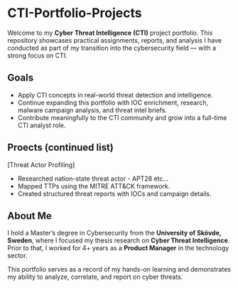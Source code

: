 # CTI-Portfolio-Projects
Welcome to my **Cyber Threat Intelligence (CTI)** project portfolio. This repository showcases practical assignments, reports, and analysis I have conducted as part of my transition into the cybersecurity field — with a strong focus on CTI.

## Goals
- Apply CTI concepts in real-world threat detection and intelligence.
- Continue expanding this portfolio with IOC enrichment, research, malware campaign analysis, and threat intel briefs.
- Contribute meaningfully to the CTI community and grow into a full-time CTI analyst role.

## Proects (continued list)
[Threat Actor Profiling]
- Researched nation-state threat actor - APT28 etc...
- Mapped TTPs using the MITRE ATT&CK framework.
- Created structured threat reports with IOCs and campaign details.


## About Me
I hold a Master’s degree in Cybersecurity from the **University of Skövde, Sweden**, where I focused my thesis research on **Cyber Threat Intelligence**. Prior to that, I worked for 4+ years as a **Product Manager** in the technology sector.

This portfolio serves as a record of my hands-on learning and demonstrates my ability to analyze, correlate, and report on cyber threats.
